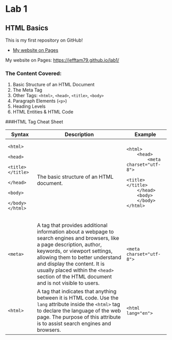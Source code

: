 # Lab 1
## HTML Basics

This is my first repository on GitHub!

- [My website on Pages](https://jefftam79.github.io/lab1/)

My website on Pages: https://jefftam79.github.io/lab1/

### The Content Covered:
1. Basic Structure of an HTML Document
2. The Meta Tag
3. Other Tags: `<html>`, `<head>`, `<title>`, `<body>`
4. Paragraph Elements (`<p>`)
5. Heading Levels
6. HTML Entities & HTML Code 

###HTML Tag Cheat Sheet
<table>
    <thead>
        <tr>
            <th>Syntax</th>
            <th>Description</th>
            <th>Example</th>
        </tr>
    </thead>
    <tbody>
        <tr>
            <td>
                <pre><code>&lt;html&gt;
    &lt;head&gt;
        &lt;title&gt;&lt;/title&gt;
    &lt;/head&gt;
    &lt;body&gt;
    &lt;/body&gt;
&lt;/html&gt;
                </code></pre>
            </td>
            <td>The basic structure of an HTML document.</td>
            <td>
                <pre><code>&lt;html&gt;
    &lt;head&gt;
        &lt;meta charset="utf-8"&gt;
        &lt;title&gt;&lt;/title&gt;
    &lt;/head&gt;
    &lt;body&gt;
    &lt;/body&gt;
&lt;/html&gt;
                </code></pre>
            </td>
        </tr>
        <tr>
            <td>
                <pre><code>&lt;meta&gt;</code></pre>
            </td>
            <td>A tag that provides additional information about a webpage to search engines and browsers, like a page description, author, keywords, or viewport settings, allowing them to better understand and display the content. It is usually placed within the <code>&lt;head&gt;</code> section of the HTML document and is not visible to users.</td>
            <td>
                <pre><code>&lt;meta charset="utf-8"&gt;</code></pre>
            </td>
        </tr>
        <tr>
            <td>
                <pre><code>&lt;html&gt;</code></pre>
            </td>
            <td>A tag that indicates that anything between it is HTML code. Use the <code>lang</code> attribute inside the <code>&lt;html&gt;</code> tag to declare the language of the web page. The purpose of this attribute is to assist search engines and browsers.</td>
            <td>
                <pre><code>&lt;html lang="en"&gt;</code></pre>
            </td>
        </tr>
    </tbody>
</table>
